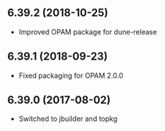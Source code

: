 ## 6.39.2 (2018-10-25)

- Improved OPAM package for dune-release

## 6.39.1 (2018-09-23)

- Fixed packaging for OPAM 2.0.0

## 6.39.0 (2017-08-02)

- Switched to jbuilder and topkg
